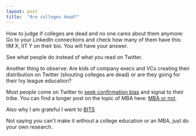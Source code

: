 ```yaml
---
layout: post
title:  "Are colleges dead?"
---
```


How to judge if colleges are dead and no one cares about them anymore: Go to your LinkedIn connections and check how many of them have this: IIM X, IIT Y on their bio. You will have your answer.

See what people do instead of what you read on Twitter.

Another thing to observe: Are kids of company execs and VCs creating their distribution on Twitter (shouting colleges are dead) or are they going for their Ivy league education?

Most people come on Twitter to [seek confirmation bias](https://manassaloi.com/2021/09/20/confirmation-bias.html) and signal to their tribe. You can find a longer post on the topic of MBA here: [MBA or not](https://manassaloi.com/2021/01/09/MBA-not.html).

Also why I am grateful I went to [BITS](https://linkedin.com/pulse/should-you-go-college-manas-j-saloi/)

Not saying you can't make it without a college education or an MBA, just do your own research.
